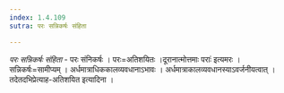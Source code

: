 ```yaml
---
index: 1.4.109
sutra: परः सन्निकर्षः संहिता

---
```

_परः सन्निकर्षः संहिता_ - परः संनिकर्षः । परः=अतिशयितः ।दूरानात्मोत्तमाः पराः॑ इत्यमरः । सन्निकर्षः=सामीप्यम् । अर्धमात्राधिककालव्यवधानाऽभावः । अर्धमात्राकालव्यवधानस्याऽवर्जनीयत्वात् । तदेतदभिप्रेत्याह-अतिशयित इत्यादिना ।